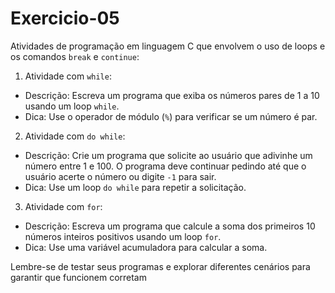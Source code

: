 # Exercicio-05
Atividades de programação em linguagem C que envolvem o uso de loops e os comandos `break` e `continue`:

1. Atividade com `while`:
- Descrição: Escreva um programa que exiba os números pares de 1 a 10 usando um loop `while`.
- Dica: Use o operador de módulo (`%`) para verificar se um número é par.

2. Atividade com `do while`:
- Descrição: Crie um programa que solicite ao usuário que adivinhe um número entre 1 e 100. O programa deve continuar pedindo até que o usuário acerte o número ou digite `-1` para sair.
- Dica: Use um loop `do while` para repetir a solicitação.

3. Atividade com `for`:
- Descrição: Escreva um programa que calcule a soma dos primeiros 10 números inteiros positivos usando um loop `for`.
- Dica: Use uma variável acumuladora para calcular a soma.

Lembre-se de testar seus programas e explorar diferentes cenários para garantir que funcionem corretam